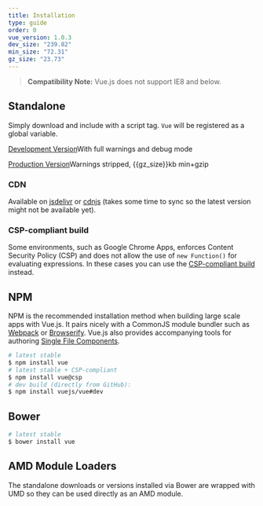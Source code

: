 ```yaml
---
title: Installation
type: guide
order: 0
vue_version: 1.0.3
dev_size: "239.82"
min_size: "72.31"
gz_size: "23.73"
---
```


> **Compatibility Note:** Vue.js does not support IE8 and below.

## Standalone

Simply download and include with a script tag. `Vue` will be registered as a global variable.

<div id="downloads">
<a class="button" href="https://raw.github.com/vuejs/vue/{{vue_version}}/dist/vue.js" download>Development Version</a><span class="light info">With full warnings and debug mode</span>

<a class="button" href="https://raw.github.com/vuejs/vue/{{vue_version}}/dist/vue.min.js" download>Production Version</a><span class="light info">Warnings stripped, {{gz_size}}kb min+gzip</span>
</div>

### CDN

Available on [jsdelivr](//cdn.jsdelivr.net/vue/{{vue_version}}/vue.min.js) or [cdnjs](//cdnjs.cloudflare.com/ajax/libs/vue/{{vue_version}}/vue.min.js) (takes some time to sync so the latest version might not be available yet).

### CSP-compliant build

Some environments, such as Google Chrome Apps, enforces Content Security Policy (CSP) and does not allow the use of `new Function()` for evaluating expressions. In these cases you can use the [CSP-compliant build](https://github.com/vuejs/vue/tree/csp/dist) instead.

## NPM

NPM is the recommended installation method when building large scale apps with Vue.js. It pairs nicely with a CommonJS module bundler such as [Webpack](http://webpack.github.io/) or [Browserify](http://browserify.org/). Vue.js also provides accompanying tools for authoring [Single File Components](application.html#Single_File_Components).

``` bash
# latest stable
$ npm install vue
# latest stable + CSP-compliant
$ npm install vue@csp
# dev build (directly from GitHub):
$ npm install vuejs/vue#dev
```

## Bower

``` bash
# latest stable
$ bower install vue
```

## AMD Module Loaders

The standalone downloads or versions installed via Bower are wrapped with UMD so they can be used directly as an AMD module.
